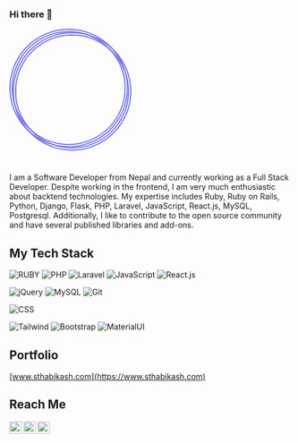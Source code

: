 ### Hi there 👋

<!--
**sthaB-kash/sthaB-kash** is a ✨ _special_ ✨ repository because its `README.md` (this file) appears on your GitHub profile.

Here are some ideas to get you started:

- 🔭 I’m currently working on ...
- 🌱 I’m currently learning ...
- 👯 I’m looking to collaborate on ...
- 🤔 I’m looking for help with ...
- 💬 Ask me about ...
- 📫 How to reach me: ...
- 😄 Pronouns: ...
- ⚡ Fun fact: ...
-->
 
 
 
 <p align="center"  style="width:200px; height:200px;  border-radius: 50%; border:6px double #7070e7;">
  <a href="https://sthaB-kash.github.io" alt="Bikash Shrestha" title="Bikash Shrestha">
   <kbd>
     <img src="https://media-exp1.licdn.com/dms/image/C5103AQEjee_js80gKQ/profile-displayphoto-shrink_200_200/0/1586667682216?e=1645660800&v=beta&t=8Lb5frMAJ28Oh7sCHJzR0IxZVTjdOHhGGLvJsP4cCU8" width="100%" 
         style="width:200px; height:200px;  border-radius: 50%; border:6px double #7070e7;"/> 
   </kbd>
   <!--width: 200px; height: 200px; max-width: 100%;border: 2px double red;-->
  </a>
</p>

<br/>

<p>I am a Software Developer from Nepal and currently working as a Full Stack Developer. Despite working in the frontend, I am very much enthusiastic about backtend technologies. My expertise includes Ruby, Ruby on Rails, Python, Django, Flask, PHP, Laravel, JavaScript, React.js, MySQL, Postgresql. Additionally, I like to contribute to the open source community and have several published libraries and add-ons.</p>

## My Tech Stack
![RUBY](https://img.shields.io/badge/Ruby-Ruby%20Programming-red?style=for-the-badge&logo=ruby)
![PHP](https://img.shields.io/badge/-PHP-%232c3e50?style=for-the-badge&logo=PHP)
![Laravel](https://img.shields.io/badge/-Laravel-%232c3e50?style=for-the-badge&logo=laravel)
![JavaScript](https://img.shields.io/badge/-JavaScript-%232c3e50?style=for-the-badge&logo=javascript)
![React.js](https://img.shields.io/badge/-React.js-%232c3e50?style=for-the-badge&logo=react)
<!--![Vue.js](https://img.shields.io/badge/-Vue.js-%232c3e50?style=for-the-badge&logo=vuedotjs)
![Node.js](https://img.shields.io/badge/-Node.js-%232c3e50?style=for-the-badge&logo=nodedotjs)
-->
![jQuery](https://img.shields.io/badge/-jQuery-%232c3e50?style=for-the-badge&logo=jQuery)
![MySQL](https://img.shields.io/badge/-MySQL-%232c3e50?style=for-the-badge&logo=MySQL)
![Git](https://img.shields.io/badge/-Git-%232c3e50?style=for-the-badge&logo=git)
<!--![Docker](https://img.shields.io/badge/-Docker-%232c3e50?style=for-the-badge&logo=docker)-->
![CSS](https://img.shields.io/badge/-CSS-%232c3e50?style=for-the-badge&logo=css3)
<!--![Ant Design](https://img.shields.io/badge/-Antd-%232c3e50?style=for-the-badge&logo=ant-design)-->
![Tailwind](https://img.shields.io/badge/-Tailwind-%232c3e50?style=for-the-badge&logo=tailwindcss)
![Bootstrap](https://img.shields.io/badge/-Bootstrap-%232c3e50?style=for-the-badge&logo=Bootstrap)
![MaterialUI](https://img.shields.io/badge/MUI-MaterialUI-%232cff?style=for-the-badge&logo=mui)

## Portfolio
[www.sthabikash.com](https://www.sthabikash.com)

## Reach Me
<a href="https://www.linkedin.com/in/bikash-shrestha-90922b183/">
  <img align="left" alt="LinkedIn" width="22px" src="https://cdn.jsdelivr.net/npm/simple-icons@v3/icons/linkedin.svg" />
</a>
<a href="mailto:shresthabikash2073@gmail.com">
  <img align="left" alt="Mail" width="22px" src="https://cdn.jsdelivr.net/npm/simple-icons@v3/icons/gmail.svg" />
</a>
<a href="https://www.facebook.com/bikash.shrestha.56211497/">
  <img align="left" alt="Facebook" width="22px" src="https://cdn.jsdelivr.net/npm/simple-icons@v3/icons/facebook.svg" />
</a>

